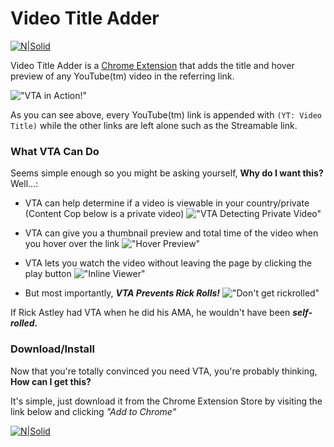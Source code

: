 # Video Title Adder

[![N|Solid][storeimgsmall]][store]

Video Title Adder is a [Chrome Extension][store] that adds the title and hover preview of any YouTube(tm) video in the referring link.

!["VTA in Action!"][screenshot1]

As you can see above, every YouTube(tm) link is appended with `(YT: Video Title)` while the other links are left alone such as the Streamable link.

### What VTA Can Do
Seems simple enough so you might be asking yourself, **Why do I want this?** Well...:
  - VTA can help determine if a video is viewable in your country/private (Content Cop below is a private video) !["VTA Detecting Private Video"][private]
  - VTA can give you a thumbnail preview and total time of the video when you hover over the link !["Hover Preview"][preview]
  - VTA lets you watch the video without leaving the page by clicking the play button !["Inline Viewer"][inline]

  - But most importantly, _**VTA Prevents Rick Rolls!**_ !["Don't get rickrolled"][rickroll]

If Rick Astley had VTA when he did his AMA, he wouldn't have been _**self-rolled.**_



### Download/Install
Now that you're totally convinced you need VTA, you're probably thinking, **How can I get this?**

It's simple, just download it from the Chrome Extension Store by visiting the link below and clicking *"Add to Chrome"*

[![N|Solid][storeimg]][store]

[//]: # (Links)
   [store]: <https://chrome.google.com/webstore/detail/video-title-adder/ddpephnhacfpgcemhioaejgenlgadnnh>
   
[//]: # (Images) 
   [storeimg]: http://i.imgur.com/jqS4FE4.png "Chrome Extension Store"
   [storeimgsmall]: http://i.imgur.com/6T3ykWM.png "Chrome Extension Store"
   [screenshot1]: http://i.imgur.com/AHTU70r.png "VTA in Action!"
   [private]: http://i.imgur.com/pSbtmN3.png "Private video"
   [rickroll]: http://i.imgur.com/AFtxjXi.png "Rick getting RickRolled"
   [preview]: http://i.imgur.com/6ICLoR7.png "Hover Preview"
   [inline]: http://i.imgur.com/Esmb5PK.png "Inline Viewer"
